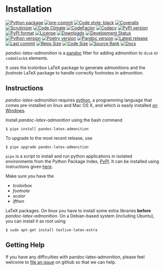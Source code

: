 Installation
============

[![Python package](https://github.com/chdemko/pandoc-latex-admonition/workflows/Python%20package/badge.svg?branch=develop)](https://github.com/chdemko/pandoc-latex-admonition/actions/workflows/python-package.yml)
[![pre-commit](https://img.shields.io/badge/pre--commit-enabled-brightgreen?logo=pre-commit)](https://github.com/pre-commit/pre-commit)
[![Code style: black](https://img.shields.io/badge/code%20style-black-000000.svg)](https://pypi.org/project/black/)
[![Coveralls](https://img.shields.io/coveralls/github/chdemko/pandoc-latex-admonition/develop.svg?logo=Codecov&logoColor=white)](https://coveralls.io/github/chdemko/pandoc-latex-admonition?branch=develop)
[![Scrutinizer](https://img.shields.io/scrutinizer/g/chdemko/pandoc-latex-admonition.svg?logo=scrutinizer)](https://scrutinizer-ci.com/g/chdemko/pandoc-latex-admonition/)
[![Code Climate](https://codeclimate.com/github/chdemko/pandoc-latex-admonition/badges/gpa.svg)](https://codeclimate.com/github/chdemko/pandoc-latex-admonition/)
[![CodeFactor](https://img.shields.io/codefactor/grade/github/chdemko/pandoc-latex-admonition/develop.svg?logo=codefactor)](https://www.codefactor.io/repository/github/chdemko/pandoc-latex-admonition)
[![Codacy](https://img.shields.io/codacy/grade/443f4a26698a4ba0be5064fe9323f2a0.svg?logo=codacy)](https://app.codacy.com/gh/chdemko/pandoc-latex-admonition/dashboard)
[![PyPI version](https://img.shields.io/pypi/v/pandoc-latex-admonition.svg?logo=pypi&logoColor=white)](https://pypi.org/project/pandoc-latex-admonition/)
[![PyPI format](https://img.shields.io/pypi/format/pandoc-latex-admonition.svg?logo=pypi&logoColor=white)](https://pypi.org/project/pandoc-latex-admonition/)
[![License](https://img.shields.io/pypi/l/pandoc-latex-admonition.svg?logo=pypi&logoColor=white)](https://raw.githubusercontent.com/chdemko/pandoc-latex-admonition/develop/LICENSE)
[![Downloads](https://img.shields.io/pypi/dm/pandoc-latex-admonition?logo=pypi&logoColor=white)](https://pepy.tech/project/pandoc-latex-admonition)
[![Development Status](https://img.shields.io/pypi/status/pandoc-latex-admonition.svg?llogo=pypi&logoColor=white)](https://pypi.org/project/pandoc-latex-admonition/)
[![Python version](https://img.shields.io/pypi/pyversions/pandoc-latex-admonition.svg?logo=Python&logoColor=white)](https://pypi.org/project/pandoc-latex-admonition/)
[![Poetry version](https://img.shields.io/badge/poetry-1.2%20|%201.3%20|%201.4%20|%201.5%20|%201.6%20|%201.7%20|%201.8-blue.svg?logo=poetry)](https://python-poetry.org/)
[![Pandoc version](https://img.shields.io/badge/pandoc-3.0%20|%203.1%20|%203.2%20|%203.3-blue.svg?logo=markdown)](https://pandoc.org/)
[![Latest release](https://img.shields.io/github/release-date/chdemko/pandoc-latex-admonition.svg?logo=github)](https://github.com/chdemko/pandoc-latex-admonition/releases)
[![Last commit](https://img.shields.io/github/last-commit/chdemko/pandoc-latex-admonition/develop?logo=github)](https://github.com/chdemko/pandoc-latex-admonition/commit/develop/)
[![Repo Size](https://img.shields.io/github/repo-size/chdemko/pandoc-latex-admonition.svg?logo=github)](http://pandoc-latex-admonition.readthedocs.io/en/latest/)
[![Code Size](https://img.shields.io/github/languages/code-size/chdemko/pandoc-latex-admonition.svg?logo=github)](http://pandoc-latex-admonition.readthedocs.io/en/latest/)
[![Source Rank](https://img.shields.io/librariesio/sourcerank/pypi/pandoc-latex-admonition.svg?logo=libraries.io&logoColor=white)](https://libraries.io/pypi/pandoc-latex-admonition)
[![Docs](https://img.shields.io/readthedocs/pandoc-latex-admonition.svg?logo=read-the-docs&logoColor=white)](http://pandoc-latex-admonition.readthedocs.io/en/latest/)

*pandoc-latex-admonition* is a [pandoc] filter for adding admonition
to `div`s or `codeblock`s elements.

It uses the *tcolorbox* LaTeX package to generate admonitions and
the *footnote* LaTeX package to handle correctly footnotes in
admonition.

[pandoc]: http://pandoc.org/

Instructions
------------

*pandoc-latex-admonition* requires [python], a programming language that
comes pre-installed on linux and Mac OS X, and which is easily installed
[on Windows].

Install *pandoc-latex-admonition* using the bash command

~~~shell-session
$ pipx install pandoc-latex-admonition
~~~

To upgrade to the most recent release, use

~~~shell-session
$ pipx upgrade pandoc-latex-admonition
~~~

`pipx` is a script to install and run python applications in isolated environments from the Python Package Index, [PyPI]. It can be installed using instructions given [here](https://pipx.pypa.io/stable/).

Make sure you have the

* *tcolorbox*
* *footnote*
* *xcolor*
* *ifthen*

LaTeX packages. On linux you have to install some extra libraries **before**
*pandoc-latex-admonition*. On a Debian-based system (including Ubuntu),
you can install it as root using

~~~shell-session
$ sudo apt-get install texlive-latex-extra
~~~

[python]: https://www.python.org
[on Windows]: https://www.python.org/downloads/windows
[PyPI]: https://pypi.org


Getting Help
------------

If you have any difficulties with pandoc-latex-admonition, please feel
welcome to [file an issue] on github so that we can help.

[file an issue]: https://github.com/chdemko/pandoc-latex-admonition/issues

